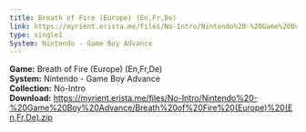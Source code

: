 ```yaml
---
title: Breath of Fire (Europe) (En,Fr,De)
link: https://myrient.erista.me/files/No-Intro/Nintendo%20-%20Game%20Boy%20Advance/Breath%20of%20Fire%20(Europe)%20(En,Fr,De).zip
type: single1
System: Nintendo - Game Boy Advance
---
```

<b>Game:</b> Breath of Fire (Europe) (En,Fr,De)<br>
<b>System:</b> Nintendo - Game Boy Advance<br>
<b>Collection:</b> No-Intro<br>
<b>Download:</b> https://myrient.erista.me/files/No-Intro/Nintendo%20-%20Game%20Boy%20Advance/Breath%20of%20Fire%20(Europe)%20(En,Fr,De).zip